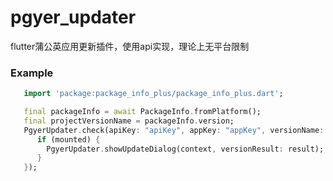# pgyer_updater

flutter蒲公英应用更新插件，使用api实现，理论上无平台限制

### Example
```dart
   import 'package:package_info_plus/package_info_plus.dart';

   final packageInfo = await PackageInfo.fromPlatform();
   final projectVersionName = packageInfo.version;
   PgyerUpdater.check(apiKey: "apiKey", appKey: "appKey", versionName: "versionName").then((result) {
      if (mounted) {
        PgyerUpdater.showUpdateDialog(context, versionResult: result);
      }
   });
```
